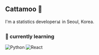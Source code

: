 ## Cattamoo 🤗

I'm a statistics developer📊 in Seoul, Korea.

### 🌱 currently learning
![Python](https://img.shields.io/badge/-Python-47a?style=flat-square&logo=python&logoColor=ffffff)
![React](https://img.shields.io/badge/-React-49d?style=flat-square&logo=react&logoColor=ffffff)



<!--
**Cattamoo/Cattamoo** is a ✨ _special_ ✨ repository because its `README.md` (this file) appears on your GitHub profile.

Here are some ideas to get you started:

- 🔭 I’m currently working on ...
- 🌱 I’m currently learning ...
- 👯 I’m looking to collaborate on ...
- 🤔 I’m looking for help with ...
- 💬 Ask me about ...
- 📫 How to reach me: ...
- 😄 Pronouns: ...
- ⚡ Fun fact: ...
-->
